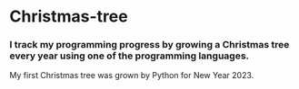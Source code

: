 # Christmas-tree

### I track my programming progress by growing a Christmas tree every year using one of the programming languages.

My first Christmas tree was grown by Python for New Year 2023.
